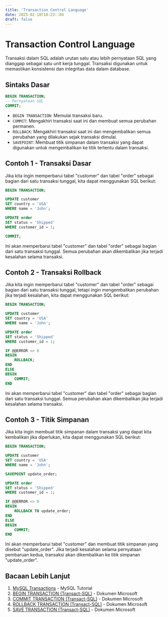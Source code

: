 ```yaml
---
title: 'Transaction Control Language'
date: 2025-02-18T18:23::04
draft: false
---
```


# Transaction Control Language

Transaksi dalam SQL adalah urutan satu atau lebih pernyataan SQL yang dianggap sebagai satu unit kerja tunggal. Transaksi digunakan untuk memastikan konsistensi dan integritas data dalam database.

## Sintaks Dasar

```sql
BEGIN TRANSACTION;
-- Pernyataan SQL
COMMIT;
```

- `BEGIN TRANSACTION`: Memulai transaksi baru.
- `COMMIT`: Mengakhiri transaksi saat ini dan membuat semua perubahan permanen.
- `ROLLBACK`: Mengakhiri transaksi saat ini dan mengembalikan semua perubahan yang dilakukan sejak transaksi dimulai.
- `SAVEPOINT`: Membuat titik simpanan dalam transaksi yang dapat digunakan untuk mengembalikan ke titik tertentu dalam transaksi.

## Contoh 1 - Transaksi Dasar

Jika kita ingin memperbarui tabel "customer" dan tabel "order" sebagai bagian dari satu transaksi tunggal, kita dapat menggunakan SQL berikut:

```sql
BEGIN TRANSACTION;

UPDATE customer
SET country = 'USA'
WHERE name = 'John';

UPDATE order
SET status = 'Shipped'
WHERE customer_id = 1;

COMMIT;
```

Ini akan memperbarui tabel "customer" dan tabel "order" sebagai bagian dari satu transaksi tunggal. Semua perubahan akan dikembalikan jika terjadi kesalahan selama transaksi.

## Contoh 2 - Transaksi Rollback

Jika kita ingin memperbarui tabel "customer" dan tabel "order" sebagai bagian dari satu transaksi tunggal, tetapi ingin mengembalikan perubahan jika terjadi kesalahan, kita dapat menggunakan SQL berikut:

```sql
BEGIN TRANSACTION;

UPDATE customer
SET country = 'USA'
WHERE name = 'John';

UPDATE order
SET status = 'Shipped'
WHERE customer_id = 1;

IF @@ERROR <> 0
BEGIN
    ROLLBACK;
END
ELSE
BEGIN
    COMMIT;
END
```

Ini akan memperbarui tabel "customer" dan tabel "order" sebagai bagian dari satu transaksi tunggal. Semua perubahan akan dikembalikan jika terjadi kesalahan selama transaksi.

## Contoh 3 - Titik Simpanan

Jika kita ingin membuat titik simpanan dalam transaksi yang dapat kita kembalikan jika diperlukan, kita dapat menggunakan SQL berikut:

```sql
BEGIN TRANSACTION;

UPDATE customer
SET country = 'USA'
WHERE name = 'John';

SAVEPOINT update_order;

UPDATE order
SET status = 'Shipped'
WHERE customer_id = 1;

IF @@ERROR <> 0
BEGIN
    ROLLBACK TO update_order;
END
ELSE
BEGIN
    COMMIT;
END
```

Ini akan memperbarui tabel "customer" dan membuat titik simpanan yang disebut "update_order". Jika terjadi kesalahan selama pernyataan pembaruan kedua, transaksi akan dikembalikan ke titik simpanan "update_order".

## Bacaan Lebih Lanjut

1. [MySQL Transactions](https://www.mysqltutorial.org/mysql-transaction.aspx) - MySQL Tutorial
2. [BEGIN TRANSACTION (Transact-SQL)](https://docs.microsoft.com/en-us/sql/t-sql/language-elements/begin-transaction-transact-sql?view=sql-server-ver15) - Dokumen Microsoft
3. [COMMIT TRANSACTION (Transact-SQL)](https://docs.microsoft.com/en-us/sql/t-sql/language-elements/commit-transaction-transact-sql?view=sql-server-ver15) - Dokumen Microsoft
4. [ROLLBACK TRANSACTION (Transact-SQL)](https://docs.microsoft.com/en-us/sql/t-sql/language-elements/rollback-transaction-transact-sql?view=sql-server-ver15) - Dokumen Microsoft
5. [SAVE TRANSACTION (Transact-SQL)](https://docs.microsoft.com/en-us/sql/t-sql/language-elements/save-transaction-transact-sql?view=sql-server-ver15) - Dokumen Microsoft
